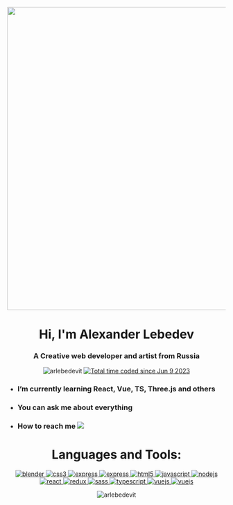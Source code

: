 <p align="center"> <img src="https://i.ibb.co/g6RgyYB/GHCover.png" width="700px" /> </p> 

<h1 align="center">Hi, I'm Alexander Lebedev</h1>
<h3 align="center">A Creative web developer and artist from Russia</h3>

<p align="center">
<img src="https://komarev.com/ghpvc/?username=arlebedevit&label=Profile%20views&color=0e75b6&style=flat" alt="arlebedevit" />
<a align="center" href="https://wakatime.com/@d50225ab-63d0-458e-81f4-e50431c53a9b"><img src="https://wakatime.com/badge/user/d50225ab-63d0-458e-81f4-e50431c53a9b.svg" alt="Total time coded since Jun 9 2023" /></a>
</p>

- ### I’m currently learning **React, Vue, TS, Three.js and others**
- ### You can ask me about **everything**
- ### How to reach me <a href="mailto:arlebedevit@gmail.com" ><img src="https://img.shields.io/badge/mail-%230077B5.svg?&style=for-the-badge&logo=gmail&logoColor=white" /></a> 

<h1 align="center">Languages and Tools:</h1>
<p align="center"> 
<a href="https://www.blender.org/" target="_blank" rel="noreferrer">
<img src="https://img.shields.io/badge/blender-%23F5792A.svg?style=for-the-badge&logo=blender&logoColor=white" alt="blender" />
</a> 
<a href="https://www.w3schools.com/css/" target="_blank" rel="noreferrer"> 
  <img src="https://img.shields.io/badge/css3-%231572B6.svg?style=for-the-badge&logo=css3&logoColor=white" alt="css3"/> 
</a> 
<a href="https://expressjs.com" target="_blank" rel="noreferrer"> 
  <img src="https://img.shields.io/badge/express.js-%23404d59.svg?style=for-the-badge&logo=express&logoColor=%2361DAFB" alt="express"/> 
</a> 
<a href="https://threejs.org/" target="_blank" rel="noreferrer"> 
  <img src="https://img.shields.io/badge/threejs-black?style=for-the-badge&logo=three.js&logoColor=white" alt="express"/> 
</a>
<a href="https://www.w3.org/html/" target="_blank" rel="noreferrer"> 
  <img src="https://img.shields.io/badge/html5-%23E34F26.svg?style=for-the-badge&logo=html5&logoColor=white" alt="html5"/>
</a> 
<a href="https://developer.mozilla.org/en-US/docs/Web/JavaScript" target="_blank" rel="noreferrer">
  <img src="https://img.shields.io/badge/javascript-%23323330.svg?style=for-the-badge&logo=javascript&logoColor=%23F7DF1E" alt="javascript"/> 
</a> 
<a href="https://nodejs.org" target="_blank" rel="noreferrer"> 
  <img src="https://img.shields.io/badge/node.js-6DA55F?style=for-the-badge&logo=node.js&logoColor=white" alt="nodejs"/> 
</a> 
<a href="https://reactjs.org/" target="_blank" rel="noreferrer"> 
  <img src="https://img.shields.io/badge/react-%2320232a.svg?style=for-the-badge&logo=react&logoColor=%2361DAFB" alt="react"/> 
</a> 
<a href="https://redux.js.org" target="_blank" rel="noreferrer"> 
  <img src="https://img.shields.io/badge/redux-%23593d88.svg?style=for-the-badge&logo=redux&logoColor=white" alt="redux"/> 
</a> 
<a href="https://sass-lang.com" target="_blank" rel="noreferrer"> 
  <img src="https://img.shields.io/badge/SASS-hotpink.svg?style=for-the-badge&logo=SASS&logoColor=white" alt="sass"/>
</a> 
<a href="https://www.typescriptlang.org/" target="_blank" rel="noreferrer"> 
  <img src="https://img.shields.io/badge/typescript-%23007ACC.svg?style=for-the-badge&logo=typescript&logoColor=white" alt="typescript"/>
</a> 
<a href="https://vuejs.org/" target="_blank" rel="noreferrer"> 
  <img src="https://img.shields.io/badge/vuejs-%2335495e.svg?style=for-the-badge&logo=vuedotjs&logoColor=%234FC08D" alt="vuejs" /> 
</a>
<a href="https://git-scm.com/" target="_blank" rel="noreferrer"> 
  <img src="https://img.shields.io/badge/git-%23F05033.svg?style=for-the-badge&logo=git&logoColor=white" alt="vuejs"/>
</a>
</p>

<p align="center"><img align="center" src="https://github-readme-stats.vercel.app/api/top-langs?username=arlebedevit&show_icons=true&theme=dark&title_color=ebebeb&text_color=ebebeb&hide_border=true&locale=en&layout=compact" alt="arlebedevit" />
</p>
